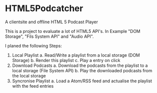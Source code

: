 HTML5Podcatcher
===============

A clientsite and offline HTML 5 Podcast Player

This is a project to evaluate a lot of HTML5 API's. In Example "DOM Storage", "Fils System API" and "Audio API".

I planed the following Steps:
1. Local Playlist
	a. Read/Write a playlist from a local storage (DOM Storage)
	b. Render this playlist
	c. Play a entry on click
2. Download Podcasts
	a. Download the podcasts from the playlist to a local storage (File System API)
	b. Play the downloaded podcasts from the local storage
3. Syncronise Playlist
	a. Load a Atom/RSS feed and actualise the playlist with the feed entries
